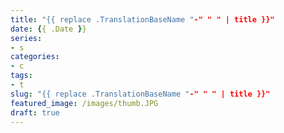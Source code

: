 ```yaml
---
title: "{{ replace .TranslationBaseName "-" " " | title }}"
date: {{ .Date }}
series:
- s
categories:
- c
tags:
- t
slug: "{{ replace .TranslationBaseName "-" " " | title }}"
featured_image: /images/thumb.JPG
draft: true
---
```



